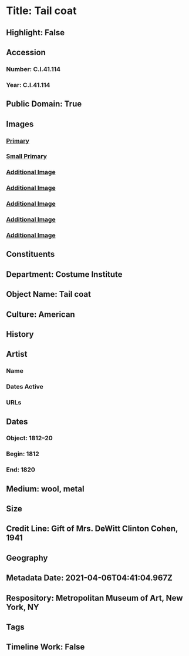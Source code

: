 # Title: Tail coat
## Highlight: False
## Accession
### Number: C.I.41.114
### Year: C.I.41.114
## Public Domain: True
## Images
### [Primary](https://images.metmuseum.org/CRDImages/ci/original/CI41.114_F.jpg)
### [Small Primary](https://images.metmuseum.org/CRDImages/ci/web-large/CI41.114_F.jpg)
### [Additional Image](https://images.metmuseum.org/CRDImages/ci/original/CI41.114_B.jpg)
### [Additional Image](https://images.metmuseum.org/CRDImages/ci/original/CI41.114_d.jpg)
### [Additional Image](https://images.metmuseum.org/CRDImages/ci/original/CI41.114_d2.jpg)
### [Additional Image](https://images.metmuseum.org/CRDImages/ci/original/CI41.114_d3.jpg)
### [Additional Image](https://images.metmuseum.org/CRDImages/ci/original/CI41.114_d4.jpg)
## Constituents
## Department: Costume Institute
## Object Name: Tail coat
## Culture: American
## History
## Artist
### Name
### Dates Active
### URLs
## Dates
### Object: 1812–20
### Begin: 1812
### End: 1820
## Medium: wool, metal
## Size
## Credit Line: Gift of Mrs. DeWitt Clinton Cohen, 1941
## Geography
## Metadata Date: 2021-04-06T04:41:04.967Z
## Respository: Metropolitan Museum of Art, New York, NY
## Tags
## Timeline Work: False